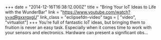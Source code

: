+++
date = "2014-12-16T16:38:12.000Z"
title = "Bring Your IoT Ideas to Life with the WunderBar"
link = "https://www.youtube.com/watch?v=xdRgxxrqxgU"
link_class  = "eclipsefdn-video"
tags = [ "video", "virtualiot"]
+++
You’re full of fantastic IoT ideas, but bringing them to fruition is never an easy task. Especially when it comes time to work with your sensors and electronics. Hardware can present a significant obs…